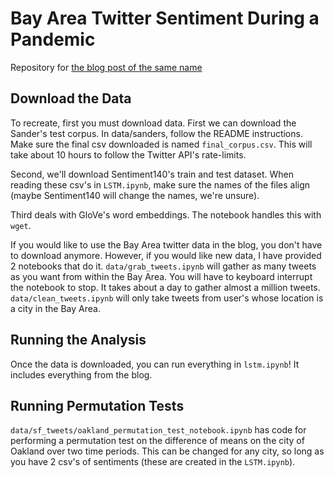 # Bay Area Twitter Sentiment During a Pandemic

Repository for [the blog post of the same name](https://cameronmalloy.github.io/ba-sentiment.html)

## Download the Data
To recreate, first you must download data.
First we can download the Sander's test corpus. In data/sanders, follow the README instructions. Make sure the final csv downloaded is named `final_corpus.csv`. This will take about 10 hours to follow the Twitter API's rate-limits.

Second, we'll download Sentiment140's train and test dataset. When reading these csv's in `LSTM.ipynb`, make sure the names of the files align (maybe Sentiment140 will change the names, we're unsure).

Third deals with GloVe's word embeddings. The notebook handles this with `wget`.

If you would like to use the Bay Area twitter data in the blog, you don't have to download anymore. However, if you would like new data, I have provided 2 notebooks that do it. `data/grab_tweets.ipynb` will gather as many tweets as you want from within the Bay Area. You will have to keyboard interrupt the notebook to stop. It takes about a day to gather almost a million tweets. `data/clean_tweets.ipynb` will only take tweets from user's whose location is a city in the Bay Area.

## Running the Analysis
Once the data is downloaded, you can run everything in `lstm.ipynb`! It includes everything from the blog.

## Running Permutation Tests
`data/sf_tweets/oakland_permutation_test_notebook.ipynb` has code for performing a permutation test on the difference of means on the city of Oakland over two time periods. This can be changed for any city, so long as you have 2 csv's of sentiments (these are created in the `LSTM.ipynb`).
